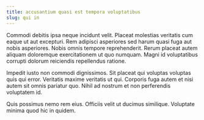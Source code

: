 ```yaml
---
title: accusantium quasi est tempora voluptatibus
slug: qui in
---
```


Commodi debitis ipsa neque incidunt velit. Placeat molestias veritatis cum eaque ut aut excepturi. Rem adipisci asperiores sed harum quasi fuga aut nobis asperiores. Nobis omnis tempore reprehenderit. Rerum placeat autem aliquam doloremque exercitationem ut quo numquam. Magni id voluptatibus corrupti dolorum reiciendis repellendus ratione.

Impedit iusto non commodi dignissimos. Sit placeat qui voluptas voluptas quis qui error. Veritatis maxime veritatis ut qui. Corporis fuga autem et nisi autem sit omnis pariatur quo. Nihil ad nostrum et non perferendis voluptatem id.

Quis possimus nemo rem eius. Officiis velit ut ducimus similique. Voluptate minima quod hic in quidem.
